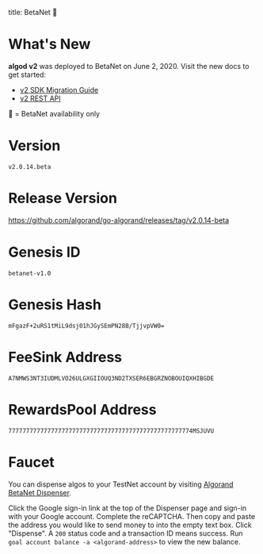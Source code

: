 title: BetaNet 🔷
# What's New

**algod v2** was deployed to BetaNet on June 2, 2020. Visit the new docs to get started:

- [v2 SDK Migration Guide](../sdks/migration.md)
- [v2 REST API](../rest-apis/algod/v2.md)

🔷 = BetaNet availability only

# Version
`v2.0.14.beta`

# Release Version
https://github.com/algorand/go-algorand/releases/tag/v2.0.14-beta

# Genesis ID
`betanet-v1.0`

# Genesis Hash
`mFgazF+2uRS1tMiL9dsj01hJGySEmPN28B/TjjvpVW0=`

# FeeSink Address
`A7NMWS3NT3IUDMLVO26ULGXGIIOUQ3ND2TXSER6EBGRZNOBOUIQXHIBGDE`

# RewardsPool Address
`7777777777777777777777777777777777777777777777777774MSJUVU`

# Faucet

You can dispense algos to your TestNet account by visiting [Algorand BetaNet Dispenser](https://bank.betanet.algodev.network/).

Click the Google sign-in link at the top of the Dispenser page and sign-in with your Google account. Complete the reCAPTCHA. Then copy and paste the address you would like to send money to into the empty text box. Click "Dispense". A `200` status code and a transaction ID means success. Run `goal account balance -a <algorand-address>` to view the new balance.



